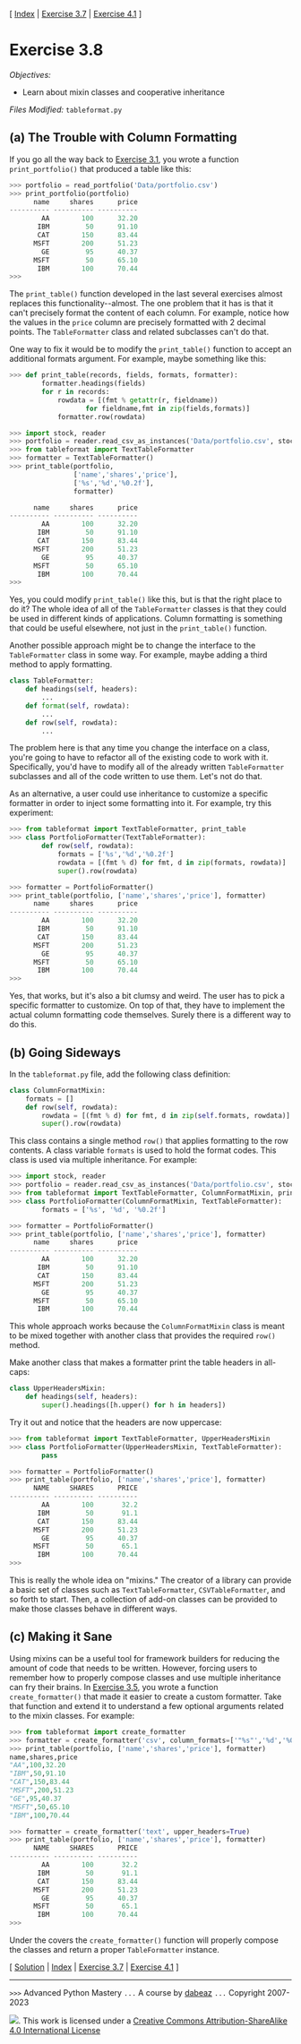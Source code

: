 \[ [Index](index.md) | [Exercise 3.7](ex3_7.md) | [Exercise 4.1](ex4_1.md) \]

# Exercise 3.8

*Objectives:*

- Learn about mixin classes and cooperative inheritance

*Files Modified:* `tableformat.py`

## (a) The Trouble with Column Formatting

If you go all the way back to [Exercise 3.1](ex3_1.md), you
wrote a function `print_portfolio()` that produced a table like this:

```python
>>> portfolio = read_portfolio('Data/portfolio.csv')
>>> print_portfolio(portfolio)
      name     shares      price
---------- ---------- ----------
        AA        100      32.20
       IBM         50      91.10
       CAT        150      83.44
      MSFT        200      51.23
        GE         95      40.37
      MSFT         50      65.10
       IBM        100      70.44
>>>
```

The `print_table()` function developed in the last several exercises
almost replaces this functionality--almost.  The one problem that it
has is that it can't precisely format the content of each column.  For
example, notice how the values in the `price` column are precisely
formatted with 2 decimal points.  The `TableFormatter` class and
related subclasses can't do that.

One way to fix it would be to modify the `print_table()` function to
accept an additional formats argument.  For example, maybe something
like this:

```python
>>> def print_table(records, fields, formats, formatter):
        formatter.headings(fields)
        for r in records:
            rowdata = [(fmt % getattr(r, fieldname))
	               for fieldname,fmt in zip(fields,formats)]
            formatter.row(rowdata)

>>> import stock, reader
>>> portfolio = reader.read_csv_as_instances('Data/portfolio.csv', stock.Stock)
>>> from tableformat import TextTableFormatter
>>> formatter = TextTableFormatter()
>>> print_table(portfolio,
                ['name','shares','price'],
                ['%s','%d','%0.2f'],
                formatter)

      name     shares      price
---------- ---------- ----------
        AA        100      32.20
       IBM         50      91.10
       CAT        150      83.44
      MSFT        200      51.23
        GE         95      40.37
      MSFT         50      65.10
       IBM        100      70.44
>>>
```

Yes, you could modify `print_table()` like this, but is that the right
place to do it?  The whole idea of all of the `TableFormatter` classes
is that they could be used in different kinds of applications.  Column
formatting is something that could be useful elsewhere, not just
in the `print_table()` function.

Another possible approach might be to change the interface to the
`TableFormatter` class in some way.   For example, maybe adding a third
method to apply formatting.

```python
class TableFormatter:
    def headings(self, headers):
        ...
    def format(self, rowdata):
        ...
    def row(self, rowdata):
        ...
```

The problem here is that any time you change the interface on a class,
you're going to have to refactor all of the existing code to work with
it.  Specifically, you'd have to modify all of the already written
`TableFormatter` subclasses and all of the code written to use them.
Let's not do that.

As an alternative, a user could use inheritance to customize a
specific formatter in order to inject some formatting into it. For
example, try this experiment:

```python
>>> from tableformat import TextTableFormatter, print_table
>>> class PortfolioFormatter(TextTableFormatter):
        def row(self, rowdata):
            formats = ['%s','%d','%0.2f']
            rowdata = [(fmt % d) for fmt, d in zip(formats, rowdata)]
            super().row(rowdata)

>>> formatter = PortfolioFormatter()
>>> print_table(portfolio, ['name','shares','price'], formatter)
      name     shares      price
---------- ---------- ----------
        AA        100      32.20
       IBM         50      91.10
       CAT        150      83.44
      MSFT        200      51.23
        GE         95      40.37
      MSFT         50      65.10
       IBM        100      70.44
>>>
```
Yes, that works, but it's also a bit clumsy and weird.  The user has
to pick a specific formatter to customize.  On top of that, they have
to implement the actual column formatting code themselves.  Surely
there is a different way to do this.

## (b) Going Sideways

In the `tableformat.py` file, add the following class definition:

```python
class ColumnFormatMixin:
    formats = []
    def row(self, rowdata):
        rowdata = [(fmt % d) for fmt, d in zip(self.formats, rowdata)]
        super().row(rowdata)
```

This class contains a single method `row()` that applies formatting to
the row contents.  A class variable `formats` is used to hold the format
codes.  This class is used via multiple inheritance.  For example:

```python
>>> import stock, reader
>>> portfolio = reader.read_csv_as_instances('Data/portfolio.csv', stock.Stock)
>>> from tableformat import TextTableFormatter, ColumnFormatMixin, print_table
>>> class PortfolioFormatter(ColumnFormatMixin, TextTableFormatter):
        formats = ['%s', '%d', '%0.2f']

>>> formatter = PortfolioFormatter()
>>> print_table(portfolio, ['name','shares','price'], formatter)
      name     shares      price
---------- ---------- ----------
        AA        100      32.20
       IBM         50      91.10
       CAT        150      83.44
      MSFT        200      51.23
        GE         95      40.37
      MSFT         50      65.10
       IBM        100      70.44
```

This whole approach works because the `ColumnFormatMixin` class is
meant to be mixed together with another class that provides the
required `row()` method.

Make another class that makes a formatter print the table headers in all-caps:

```python
class UpperHeadersMixin:
    def headings(self, headers):
        super().headings([h.upper() for h in headers])
```

Try it out and notice that the headers are now uppercase:

```python
>>> from tableformat import TextTableFormatter, UpperHeadersMixin
>>> class PortfolioFormatter(UpperHeadersMixin, TextTableFormatter):
        pass

>>> formatter = PortfolioFormatter()
>>> print_table(portfolio, ['name','shares','price'], formatter)
      NAME     SHARES      PRICE
---------- ---------- ----------
        AA        100       32.2
       IBM         50       91.1
       CAT        150      83.44
      MSFT        200      51.23
        GE         95      40.37
      MSFT         50       65.1
       IBM        100      70.44
>>>
```

This is really the whole idea on "mixins."  The creator of a library
can provide a basic set of classes such as `TextTableFormatter`,
`CSVTableFormatter`, and so forth to start.  Then, a collection of
add-on classes can be provided to make those classes behave in
different ways.

## (c) Making it Sane

Using mixins can be a useful tool for framework builders for reducing
the amount of code that needs to be written.  However, forcing users
to remember how to properly compose classes and use multiple inheritance can
fry their brains.  In [Exercise 3.5](ex3_5.md), you wrote a
function `create_formatter()` that made it easier to create a custom
formatter.  Take that function and extend it to understand a few optional
arguments related to the mixin classes. For example:

```python
>>> from tableformat import create_formatter
>>> formatter = create_formatter('csv', column_formats=['"%s"','%d','%0.2f'])
>>> print_table(portfolio, ['name','shares','price'], formatter)
name,shares,price
"AA",100,32.20
"IBM",50,91.10
"CAT",150,83.44
"MSFT",200,51.23
"GE",95,40.37
"MSFT",50,65.10
"IBM",100,70.44

>>> formatter = create_formatter('text', upper_headers=True)
>>> print_table(portfolio, ['name','shares','price'], formatter)
      NAME     SHARES      PRICE
---------- ---------- ----------
        AA        100       32.2
       IBM         50       91.1
       CAT        150      83.44
      MSFT        200      51.23
        GE         95      40.37
      MSFT         50       65.1
       IBM        100      70.44
>>>
```

Under the covers the `create_formatter()` function will properly compose
the classes and return a proper `TableFormatter` instance.

\[ [Solution](soln3_8.md) | [Index](index.md) | [Exercise 3.7](ex3_7.md) | [Exercise 4.1](ex4_1.md) \]

----
`>>>` Advanced Python Mastery
`...` A course by [dabeaz](https://www.dabeaz.com)
`...` Copyright 2007-2023

![](https://i.creativecommons.org/l/by-sa/4.0/88x31.png). This work is licensed under a [Creative Commons Attribution-ShareAlike 4.0 International License](http://creativecommons.org/licenses/by-sa/4.0/)
